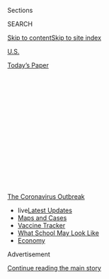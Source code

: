 <div id="app">

<div>

<div>

<div>

<div class="NYTAppHideMasthead css-1q2w90k e1suatyy0">

<div class="section css-ui9rw0 e1suatyy2">

<div class="css-eph4ug er09x8g0">

<div class="css-6n7j50">

</div>

<span class="css-1dv1kvn">Sections</span>

<div class="css-10488qs">

<span class="css-1dv1kvn">SEARCH</span>

</div>

[Skip to content](#site-content)[Skip to site
index](#site-index)

</div>

<div id="masthead-section-label" class="css-1wr3we4 eaxe0e00">

[U.S.](https://www.nytimes.com/section/us)

</div>

<div class="css-10698na e1huz5gh0">

</div>

</div>

<div id="masthead-bar-one" class="section hasLinks css-15hmgas e1csuq9d3">

<div class="css-uqyvli e1csuq9d0">

</div>

<div class="css-1uqjmks e1csuq9d1">

</div>

<div class="css-9e9ivx">

[](https://myaccount.nytimes.com/auth/login?response_type=cookie&client_id=vi)

</div>

<div class="css-1bvtpon e1csuq9d2">

[Today’s
Paper](https://www.nytimes.com/section/todayspaper)

</div>

</div>

</div>

</div>

<div data-aria-hidden="false">

<div id="site-content" data-role="main">

<div>

<div class="css-1aor85t" style="opacity:0.000000001;z-index:-1;visibility:hidden">

<div class="css-1hqnpie">

<div class="css-epjblv">

<span class="css-17xtcya">[U.S.](/section/us)</span><span class="css-x15j1o">|</span><span class="css-fwqvlz">Georgia,
Tennessee and South Carolina Say Businesses Can Reopen
Soon</span>

</div>

<div class="css-k008qs">

<div class="css-1iwv8en">

<span class="css-18z7m18"></span>

<div>

</div>

</div>

<span class="css-1n6z4y">https://nyti.ms/2VrYQl3</span>

<div class="css-1705lsu">

<div class="css-4xjgmj">

<div class="css-4skfbu" data-role="toolbar" data-aria-label="Social Media Share buttons, Save button, and Comments Panel with current comment count" data-testid="share-tools">

  - 
  - 
  - 
  - 
    
    <div class="css-6n7j50">
    
    </div>

  - 
  - 

</div>

</div>

</div>

</div>

</div>

</div>

<div id="NYT_TOP_BANNER_REGION" class="css-13pd83m">

<div>

<div id="styln-prism-menu-1592847958612" class="section interactive-content interactive-size-medium css-1edisqu">

<div class="css-17ih8de interactive-body">

<div id="scroll-container" class="css-1gj85ro">

[<span class="styln-title-wrap"><span class="css-1pje3qr">The
Coronavirus</span><span class="css-1pje3qr">
Outbreak</span></span>](https://www.nytimes.com/news-event/coronavirus?action=click&pgtype=Article&state=default&region=TOP_BANNER&context=storylines_menu)

  - <span class="css-kqxiym" data-emphasize="true">live</span>[Latest
    Updates](https://www.nytimes.com/2020/08/01/world/coronavirus-covid-19.html?action=click&pgtype=Article&state=default&region=TOP_BANNER&context=storylines_menu)
  - [Maps and
    Cases](https://www.nytimes.com/interactive/2020/us/coronavirus-us-cases.html?action=click&pgtype=Article&state=default&region=TOP_BANNER&context=storylines_menu)
  - [Vaccine
    Tracker](https://www.nytimes.com/interactive/2020/science/coronavirus-vaccine-tracker.html?action=click&pgtype=Article&state=default&region=TOP_BANNER&context=storylines_menu)
  - [What School May Look
    Like](https://www.nytimes.com/interactive/2020/07/29/us/schools-reopening-coronavirus.html?action=click&pgtype=Article&state=default&region=TOP_BANNER&context=storylines_menu)
  - [Economy](https://www.nytimes.com/live/2020/07/31/business/stock-market-today-coronavirus?action=click&pgtype=Article&state=default&region=TOP_BANNER&context=storylines_menu)

</div>

</div>

</div>

</div>

</div>

<div id="top-wrapper" class="css-1sy8kpn">

<div id="top-slug" class="css-l9onyx">

Advertisement

</div>

[Continue reading the main
story](#after-top)

<div class="ad top-wrapper" style="text-align:center;height:100%;display:block;min-height:250px">

<div id="top" class="place-ad" data-position="top" data-size-key="top">

</div>

</div>

<div id="after-top">

</div>

</div>

<div>

<div id="sponsor-wrapper" class="css-1hyfx7x">

<div id="sponsor-slug" class="css-19vbshk">

Supported by

</div>

[Continue reading the main
story](#after-sponsor)

<div id="sponsor" class="ad sponsor-wrapper" style="text-align:center;height:100%;display:block">

</div>

<div id="after-sponsor">

</div>

</div>

<div class="css-186x18t">

</div>

<div class="css-1vkm6nb ehdk2mb0">

# Georgia, Tennessee and South Carolina Say Businesses Can Reopen Soon

</div>

Even as some states move to restart their economies, coronavirus hot
spots are emerging, including at a state prison in Ohio.

<div class="css-79elbk" data-testid="photoviewer-wrapper">

<div class="css-z3e15g" data-testid="photoviewer-wrapper-hidden">

</div>

<div class="css-1a48zt4 ehw59r15" data-testid="photoviewer-children">

![<span class="css-16f3y1r e13ogyst0" data-aria-hidden="true">Gov. Brian
Kemp of Georgia listening to a question from the news media during a
tour of a temporary hospital at the Georgia World Congress Center last
week in
Atlanta.</span><span class="css-cnj6d5 e1z0qqy90" itemprop="copyrightHolder"><span class="css-1ly73wi e1tej78p0">Credit...</span><span><span>Pool
photo by Ron
Harris</span></span></span>](https://static01.nyt.com/images/2020/04/20/us/20VIRUS-USCASES-kemp/merlin_171654039_dec34257-cb98-402e-a79f-84a8c5d01616-articleLarge.jpg?quality=75&auto=webp&disable=upscale)

</div>

</div>

<div class="css-18e8msd">

<div class="css-pdw9fk epjyd6m0">

<div class="css-1txwxcy ey68jwv0" data-aria-hidden="true">

[![Rick
Rojas](https://static01.nyt.com/images/2018/02/20/multimedia/author-rick-rojas/author-rick-rojas-thumbLarge-v3.png
"Rick Rojas")](https://www.nytimes.com/by/rick-rojas)[![Michael
Cooper](https://static01.nyt.com/images/2018/02/16/multimedia/author-michael-cooper/author-michael-cooper-thumbLarge.jpg
"Michael Cooper")](https://www.nytimes.com/by/michael-cooper)

</div>

<div class="css-1baulvz">

By [<span class="css-1baulvz" itemprop="name">Rick
Rojas</span>](https://www.nytimes.com/by/rick-rojas) and
[<span class="css-1baulvz last-byline" itemprop="name">Michael
Cooper</span>](https://www.nytimes.com/by/michael-cooper)

</div>

</div>

  - 
    
    <div class="css-ld3wwf e16638kd2">
    
    April 20,
    2020
    
    </div>

  - 
    
    <div class="css-4xjgmj">
    
    <div class="css-d8bdto" data-role="toolbar" data-aria-label="Social Media Share buttons, Save button, and Comments Panel with current comment count" data-testid="share-tools">
    
      - 
      - 
      - 
      - 
        
        <div class="css-6n7j50">
        
        </div>
    
      - 
      - 
    
    </div>
    
    </div>

</div>

</div>

<div class="section meteredContent css-1r7ky0e" name="articleBody" itemprop="articleBody">

<div class="css-1fanzo5 StoryBodyCompanionColumn">

<div class="css-53u6y8">

ATLANTA — Residents of Georgia will be allowed on Friday to return to
the gym and get haircuts, pedicures, massages and tattoos. Next Monday,
they can dine again in restaurants and go to the movies.

With that announcement, Gov. Brian Kemp of Georgia on Monday joined
officials in other states who are moving ahead with plans to relax
restrictions intended to curb the spread of the coronavirus, despite
signs that the outbreak is just beginning to strike some parts of the
country.

</div>

</div>

<div>

</div>

<div class="css-1fanzo5 StoryBodyCompanionColumn">

<div class="css-53u6y8">

In Tennessee, Gov. Bill Lee said on Monday that he was not extending his
“safer-at-home” order that is set to expire on April 30. According to
his office, “the vast majority of businesses in 89 counties” will be
allowed to reopen on May 1. Businesses in Ohio are expected to reopen on
that date as well.

</div>

</div>

<div class="css-1fanzo5 StoryBodyCompanionColumn">

<div class="css-53u6y8">

“We’re going to do what we think is right — what I think is right — and
that is try to open this economy,” Gov. Mike DeWine of Ohio said Sunday
on NBC’s “Meet the Press,” “but do it very, very carefully so we don’t
get a lot of people killed.”

In South Carolina, Gov. Henry McMaster, a Republican, said on Monday
that department stores and some other retail businesses that had
previously been deemed nonessential would be allowed to reopen on
Tuesday, but they must abide by social distancing guidelines. People
will also be able to gain access to public beaches on Tuesday.

Across the country, governors have been weighing steps toward lifting
orders and reviving their stalled economies. A lack of sufficient
widespread testing has been seen as one of the main obstacles.

At the White House’s coronavirus briefing on Monday, President Trump
reacted dismissively to governors who said they had scrambled to access
testing materials, such as nasal swabs and chemical reagents.

“Some states have far more capacity than they actually understand,” he
said. “That is a complex subject, but some of the governors did not
understand it.”

</div>

</div>

<div class="css-1fanzo5 StoryBodyCompanionColumn">

<div class="css-53u6y8">

Mr. Trump specifically mentioned Gov. J.B. Pritzker of Illinois, a
Democrat, and Gov. Larry Hogan of Maryland, a Republican. He also framed
the debates around testing in political terms, saying that Democrats
wanted maximum testing “because they want to be able to criticize.”

</div>

</div>

<div>

</div>

<div class="css-1fanzo5 StoryBodyCompanionColumn">

<div class="css-53u6y8">

Mr. Kemp, in his news conference on Monday, said that he had been
frustrated by the issue of testing capacity, but that he also believed
that the crisis had leveled off enough to ease restrictions and help
alleviate the economic anguish they have helped create. Georgia has had
more than 19,000 confirmed cases of the coronavirus, with 775 deaths,
according to state public health officials.

He said that stores were not reopening for “business as usual,” noting
that social distancing rules still must be enforced, and that businesses
should check employees’ temperatures for fevers and ramp up sanitation
efforts.

<div id="NYT_MAIN_CONTENT_1_REGION" class="css-9tf9ac">

<div>

<div id="styln-covid-updates-world" class="section interactive-content interactive-size-medium css-1ftcdic">

<div class="css-17ih8de interactive-body">

<div id="styln-briefing-block" data-asset-id="QXJ0aWNsZTpueXQ6Ly9hcnRpY2xlLzhiMjRmNTQ0LWVhMmUtNTlmNC1hMDZiLTM0YWI3YTlmN2E4YQ==">

<div class="briefing-block-header-section">

# [Latest Updates: Global Coronavirus Outbreak](https://www.nytimes.com/2020/08/01/world/coronavirus-covid-19.html?action=click&pgtype=Article&state=default&region=MAIN_CONTENT_1&context=storylines_live_updates)

<div class="briefing-block-ts">

Updated 2020-08-02T06:31:57.992Z

</div>

</div>

  - [The U.S. reels as July cases more than double the total of any
    other
    month.](https://www.nytimes.com/2020/08/01/world/coronavirus-covid-19.html?action=click&pgtype=Article&state=default&region=MAIN_CONTENT_1&context=storylines_live_updates#link-34047410)
  - [Top U.S. officials work to break an impasse over the federal
    jobless
    benefit.](https://www.nytimes.com/2020/08/01/world/coronavirus-covid-19.html?action=click&pgtype=Article&state=default&region=MAIN_CONTENT_1&context=storylines_live_updates#link-780ec966)
  - [Its outbreak untamed, Melbourne goes into even greater
    lockdown.](https://www.nytimes.com/2020/08/01/world/coronavirus-covid-19.html?action=click&pgtype=Article&state=default&region=MAIN_CONTENT_1&context=storylines_live_updates#link-2bc8948)

<div class="briefing-block-footer">

<div class="briefing-block-footer-meta">

[See more
updates](https://www.nytimes.com/2020/08/01/world/coronavirus-covid-19.html?action=click&pgtype=Article&state=default&region=MAIN_CONTENT_1&context=storylines_live_updates)

</div>

<div class="briefing-block-briefinglinks">

<span>More live coverage:</span>
[Markets](https://www.nytimes.com/live/2020/07/31/business/stock-market-today-coronavirus?action=click&pgtype=Article&state=default&region=MAIN_CONTENT_1&context=storylines_live_updates)

</div>

</div>

</div>

</div>

</div>

</div>

</div>

The move to reopen, he said, was “a small step forward and should be
treated as such.”

Mr. Kemp and Mr. Lee, both Republicans, were among the governors who
were criticized for being slow to impose statewide closure orders. Both
had expressed concerns about an invasion of civil liberties and the
economic strain that closing down large parts of the economy would
create.

Parts of the Outer Banks of North Carolina, a string of barrier islands
whose beaches are popular with tourists, are also moving forward with
lifting restrictions for entry, officials said.

</div>

</div>

<div>

</div>

<div class="css-1fanzo5 StoryBodyCompanionColumn">

<div class="css-53u6y8">

Emergency officials from Dare County, N.C., which includes the towns of
Nags Head, Kitty Hawk and Southern Shores, said in a statement on Monday
that the decision was based on “careful consideration of the science,
trends, data and resource availability.” The county has had 15 diagnosed
cases, with one death, officials said.

</div>

</div>

<div class="css-1fanzo5 StoryBodyCompanionColumn">

<div class="css-53u6y8">

In Ohio, even as plans were being put in place to reopen, a state prison
about an hour’s drive north of the capital became the largest-known
source of coronavirus infections in the United States, continuing a
trend of fast-moving outbreaks in crowded, confined spaces.

Officials said that at least 1,828 inmates — almost three-quarters of
the population — had tested positive for the coronavirus at the minimum-
and medium-security prison in Marion, Ohio. That is more than the number
of known cases from a [meatpacking plant in South
Dakota](https://www.nytimes.com/2020/04/15/us/coronavirus-south-dakota-meat-plant-refugees.html)
and a Navy [aircraft carrier docked in
Guam](https://www.nytimes.com/2020/04/06/us/politics/coronavirus-navy-secretary-roosevelt-crozier.html).

“Once Covid-19 gets inside the gate, inside the door, it spreads, and it
spreads very significantly,” Mr. DeWine, a Republican, said at a news
conference on Monday.

Although there have been encouraging signs that the outbreak is
beginning to level off in some parts of the country, the threat is
continuing to grow in other states and regions.

Even in areas where the number of new cases is beginning to flatten,
they remain high: New York, which on Monday reported its fewest positive
tests in a month and its lowest one-day death toll in more than two
weeks, still had [4,726 new cases and 478 new
deaths](https://www.nytimes.com/2020/04/20/nyregion/coronavirus-new-york-update.html?type=styln-live-updates&label=new%20york&index=2&action=click&module=Spotlight&pgtype=Homepage).
And the country has added more than 25,000 new cases a day for the past
week.

In some parts of the country, there are signs that things are getting
worse, not better.

In Massachusetts, which has been particularly hard hit in recent days,
officials reported 1,705 new cases on Sunday, bringing the [state’s
total
to 38,077](https://www.nytimes.com/interactive/2020/us/massachusetts-coronavirus-cases.html).
Officials also reported 146 new deaths, which brought the death toll to
1,706.

</div>

</div>

<div class="css-1fanzo5 StoryBodyCompanionColumn">

<div class="css-53u6y8">

“We’re right in the middle of the surge now,” Gov. Charlie Baker, a
Republican, said Sunday on CBS’s “Face the Nation.”

</div>

</div>

<div class="css-79elbk" data-testid="photoviewer-wrapper">

<div class="css-z3e15g" data-testid="photoviewer-wrapper-hidden">

</div>

<div class="css-1a48zt4 ehw59r15" data-testid="photoviewer-children">

![<span class="css-16f3y1r e13ogyst0" data-aria-hidden="true">A man who
has tested positive for coronavirus is loaded in an ambulance in
Chelsea,
Mass.</span><span class="css-cnj6d5 e1z0qqy90" itemprop="copyrightHolder"><span class="css-1ly73wi e1tej78p0">Credit...</span><span>Brian
Snyder/Reuters</span></span>](https://static01.nyt.com/images/2020/04/20/us/20VIRUS-USCASES-mass/merlin_171695355_af6e805b-6b7f-4ebd-9361-0badeb1333e4-articleLarge.jpg?quality=75&auto=webp&disable=upscale)

</div>

</div>

<div class="css-1fanzo5 StoryBodyCompanionColumn">

<div class="css-53u6y8">

Los Angeles County reported 81 deaths on Saturday, its highest one-day
death toll.

“In this last week, we have doubled the number of deaths that occurred
among L.A. County residents,” Barbara Ferrer, the county’s director of
public health, [said in a
statement](http://publichealth.lacounty.gov/phcommon/public/media/mediapubhpdetail.cfm?prid=2325)
on Saturday. Fewer deaths were reported Sunday — 24 — but county
officials noted that [nearly 1,000 new
cases](http://publichealth.lacounty.gov/phcommon/public/media/mediapubhpdetail.cfm?prid=2326)
had been identified in the previous 48
hours.

<div id="NYT_MAIN_CONTENT_3_REGION" class="css-9tf9ac">

<div>

<div id="styln-prism-freeform-1594220623585" class="section interactive-content interactive-size-medium css-1ftcdic">

<div class="css-17ih8de interactive-body">

<div id="prism-freeform-block-62021" class="css-19mumt8" data-role="complementary" data-storyline="The Coronavirus Outbreak" data-truncated="true" tabindex="0">

<div class="css-a8d9oz">

<div class="css-eb027h">

[](https://www.nytimes.com/news-event/coronavirus?action=click&pgtype=Article&state=default&region=MAIN_CONTENT_3&context=storylines_faq)

### The Coronavirus Outbreak ›

#### Frequently Asked Questions

Updated July 27, 2020

  - #### Should I refinance my mortgage?
    
      - [It could be a good
        idea,](https://www.nytimes.com/article/coronavirus-money-unemployment.html?action=click&pgtype=Article&state=default&region=MAIN_CONTENT_3&context=storylines_faq)
        because mortgage rates have [never been
        lower.](https://www.nytimes.com/2020/07/16/business/mortgage-rates-below-3-percent.html?action=click&pgtype=Article&state=default&region=MAIN_CONTENT_3&context=storylines_faq)
        Refinancing requests have pushed mortgage applications to some
        of the highest levels since 2008, so be prepared to get in line.
        But defaults are also up, so if you’re thinking about buying a
        home, be aware that some lenders have tightened their standards.

  - #### What is school going to look like in September?
    
      - It is unlikely that many schools will return to a normal
        schedule this fall, requiring the grind of [online
        learning](https://www.nytimes.com/2020/06/05/us/coronavirus-education-lost-learning.html?action=click&pgtype=Article&state=default&region=MAIN_CONTENT_3&context=storylines_faq),
        [makeshift child
        care](https://www.nytimes.com/2020/05/29/us/coronavirus-child-care-centers.html?action=click&pgtype=Article&state=default&region=MAIN_CONTENT_3&context=storylines_faq)
        and [stunted
        workdays](https://www.nytimes.com/2020/06/03/business/economy/coronavirus-working-women.html?action=click&pgtype=Article&state=default&region=MAIN_CONTENT_3&context=storylines_faq)
        to continue. California’s two largest public school districts —
        Los Angeles and San Diego — said on July 13, that [instruction
        will be remote-only in the
        fall](https://www.nytimes.com/2020/07/13/us/lausd-san-diego-school-reopening.html?action=click&pgtype=Article&state=default&region=MAIN_CONTENT_3&context=storylines_faq),
        citing concerns that surging coronavirus infections in their
        areas pose too dire a risk for students and teachers. Together,
        the two districts enroll some 825,000 students. They are the
        largest in the country so far to abandon plans for even a
        partial physical return to classrooms when they reopen in
        August. For other districts, the solution won’t be an
        all-or-nothing approach. [Many
        systems](https://bioethics.jhu.edu/research-and-outreach/projects/eschool-initiative/school-policy-tracker/),
        including the nation’s largest, New York City, are devising
        [hybrid
        plans](https://www.nytimes.com/2020/06/26/us/coronavirus-schools-reopen-fall.html?action=click&pgtype=Article&state=default&region=MAIN_CONTENT_3&context=storylines_faq)
        that involve spending some days in classrooms and other days
        online. There’s no national policy on this yet, so check with
        your municipal school system regularly to see what is happening
        in your community.

  - #### Is the coronavirus airborne?
    
      - The coronavirus [can stay aloft for hours in tiny droplets in
        stagnant
        air](https://www.nytimes.com/2020/07/04/health/239-experts-with-one-big-claim-the-coronavirus-is-airborne.html?action=click&pgtype=Article&state=default&region=MAIN_CONTENT_3&context=storylines_faq),
        infecting people as they inhale, mounting scientific evidence
        suggests. This risk is highest in crowded indoor spaces with
        poor ventilation, and may help explain super-spreading events
        reported in meatpacking plants, churches and restaurants. [It’s
        unclear how often the virus is
        spread](https://www.nytimes.com/2020/07/06/health/coronavirus-airborne-aerosols.html?action=click&pgtype=Article&state=default&region=MAIN_CONTENT_3&context=storylines_faq)
        via these tiny droplets, or aerosols, compared with larger
        droplets that are expelled when a sick person coughs or sneezes,
        or transmitted through contact with contaminated surfaces, said
        Linsey Marr, an aerosol expert at Virginia Tech. Aerosols are
        released even when a person without symptoms exhales, talks or
        sings, according to Dr. Marr and more than 200 other experts,
        who [have outlined the evidence in an open letter to the World
        Health
        Organization](https://academic.oup.com/cid/article/doi/10.1093/cid/ciaa939/5867798).

  - #### What are the symptoms of coronavirus?
    
      - Common symptoms [include fever, a dry cough, fatigue and
        difficulty breathing or shortness of
        breath.](https://www.nytimes.com/article/symptoms-coronavirus.html?action=click&pgtype=Article&state=default&region=MAIN_CONTENT_3&context=storylines_faq)
        Some of these symptoms overlap with those of the flu, making
        detection difficult, but runny noses and stuffy sinuses are less
        common. [The C.D.C. has
        also](https://www.nytimes.com/2020/04/27/health/coronavirus-symptoms-cdc.html?action=click&pgtype=Article&state=default&region=MAIN_CONTENT_3&context=storylines_faq)
        added chills, muscle pain, sore throat, headache and a new loss
        of the sense of taste or smell as symptoms to look out for. Most
        people fall ill five to seven days after exposure, but symptoms
        may appear in as few as two days or as many as 14 days.

  - #### Does asymptomatic transmission of Covid-19 happen?
    
      - So far, the evidence seems to show it does. A widely cited
        [paper](https://www.nature.com/articles/s41591-020-0869-5)
        published in April suggests that people are most infectious
        about two days before the onset of coronavirus symptoms and
        estimated that 44 percent of new infections were a result of
        transmission from people who were not yet showing symptoms.
        Recently, a top expert at the World Health Organization stated
        that transmission of the coronavirus by people who did not have
        symptoms was “very rare,” [but she later walked back that
        statement.](https://www.nytimes.com/2020/06/09/world/coronavirus-updates.html?action=click&pgtype=Article&state=default&region=MAIN_CONTENT_3&context=storylines_faq#link-1f302e21)

<div id="styln-survey-component-62021" class="styln-survey-component" data-surveyname="faq" data-surveystoryline="coronavirus">

</div>

</div>

<div class="css-6mllg9">

</div>

<div class="css-pmm6ed">

<span class="css-5gimkt"></span>

</div>

</div>

</div>

</div>

</div>

</div>

</div>

Significant workplace-based clusters of known infections have been
reported in Iowa, Kansas, Minnesota, North Dakota, South Dakota,
Tennessee and other states, suggesting that the pandemic is just
beginning to sink into some communities.

[Nursing
homes](https://www.nytimes.com/2020/04/19/nyregion/coronavirus-nj-andover-nursing-home-deaths.html)
and prisons also continue to be hot spots.

About one out of five confirmed cases in Ohio is now connected to the
state’s prison system, according to statewide numbers. The Department of
Rehabilitation and Correction said that as of Sunday, at least 2,400
inmates in the system had tested positive, and seven had died of either
confirmed or suspected Covid-19 infections.

No deaths have been reported among the inmates at the prison in Marion,
but one staff member there has died, and 103 employees have tested
positive. The prison [announced its first positive
case](https://www.drc.ohio.gov/Family/COVID-19-UPDATES), of an employee,
on March 29.

Pickaway Correctional Institution, southwest of Columbus, also had a
large number of confirmed cases, with 384 inmates and 64 employees
testing positive as of Sunday.

</div>

</div>

<div class="css-1fanzo5 StoryBodyCompanionColumn">

<div class="css-53u6y8">

Despite warnings from health officials and attempts to [release some
inmates](https://www.nytimes.com/2020/03/30/us/coronavirus-prisons-jails.html)
to prevent outbreaks, jails, prisons and detention centers have emerged
as major coronavirus spreaders. As of Monday, four of the 10
largest-known sources of infection in the United States were
correctional facilities, [according to national
data](https://www.nytimes.com/interactive/2020/us/coronavirus-us-cases.html)
collected by The New York Times.

More than half of the inmates at the Neuse Correctional Institution in
Goldsboro, N.C. — 458 — have tested positive for the virus, [county
officials said](https://www.waynegov.com/946/Coronavirus-COVID-19). And
there have been more than 600 cases involving inmates and staff members
at the Cook County Jail in Chicago, where [four inmates have
died](https://www.chicagotribune.com/news/breaking/ct-4th-ccj-covid19-death-20200420-fwwoavnzrzfznnymlebyq2umwi-story.html).

At one point last week, Chicago’s jail was the [top-known source of U.S.
infections](https://www.nytimes.com/2020/04/08/us/coronavirus-cook-county-jail-chicago.html),
but other sources have since surpassed it.

The overall numbers inside prisons are most likely a vast undercount
because some state and local agencies have not released information
about cases behind bars, and others, including the federal Bureau of
Prisons, are not testing everyone who falls ill. In contrast, Ohio said
it was testing aggressively inside prisons where the virus has been
confirmed, extending tests even to prisoners who were not showing
symptoms.

“The reason that you’re seeing the numbers spike, of course, is because
we are massively testing now,” Mr. DeWine said. Prisons, or any place
where people were living together in close quarters, he said, present “a
very difficult situation.”

Dr. Amy Acton, the director of the Ohio Department of Health, said that
despite the large number of positive cases detected in the prison
system, many of the infected inmates were not sick.

“What was fascinating about some of that data was the amount of
asymptomatic cases we are picking up,” Dr. Acton said, adding that
neighboring states were getting similar results.

Rick Rojas reported from Atlanta and Michael Cooper from New York. Scott
Dodd, Sean Plambeck and Timothy Williams contributed reporting.

</div>

</div>

<div>

</div>

</div>

<div>

</div>

<div>

</div>

<div>

</div>

<div>

<div id="bottom-wrapper" class="css-1ede5it">

<div id="bottom-slug" class="css-l9onyx">

Advertisement

</div>

[Continue reading the main
story](#after-bottom)

<div id="bottom" class="ad bottom-wrapper" style="text-align:center;height:100%;display:block;min-height:90px">

</div>

<div id="after-bottom">

</div>

</div>

</div>

</div>

</div>

## Site Index

<div>

</div>

## Site Information Navigation

  - [© <span>2020</span> <span>The New York Times
    Company</span>](https://help.nytimes.com/hc/en-us/articles/115014792127-Copyright-notice)

<!-- end list -->

  - [NYTCo](https://www.nytco.com/)
  - [Contact
    Us](https://help.nytimes.com/hc/en-us/articles/115015385887-Contact-Us)
  - [Work with us](https://www.nytco.com/careers/)
  - [Advertise](https://nytmediakit.com/)
  - [T Brand Studio](http://www.tbrandstudio.com/)
  - [Your Ad
    Choices](https://www.nytimes.com/privacy/cookie-policy#how-do-i-manage-trackers)
  - [Privacy](https://www.nytimes.com/privacy)
  - [Terms of
    Service](https://help.nytimes.com/hc/en-us/articles/115014893428-Terms-of-service)
  - [Terms of
    Sale](https://help.nytimes.com/hc/en-us/articles/115014893968-Terms-of-sale)
  - [Site
    Map](https://spiderbites.nytimes.com)
  - [Help](https://help.nytimes.com/hc/en-us)
  - [Subscriptions](https://www.nytimes.com/subscription?campaignId=37WXW)

</div>

</div>

</div>

</div>
